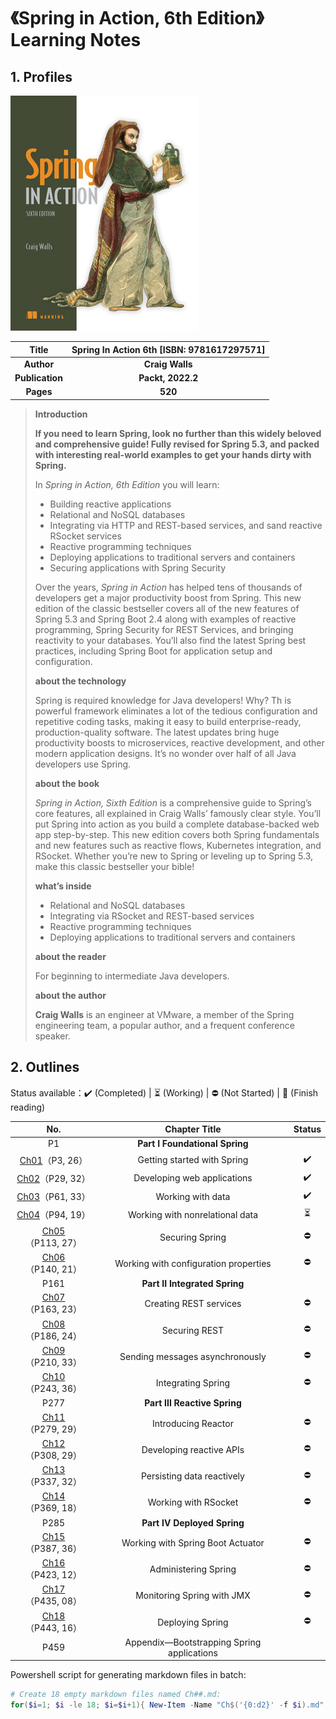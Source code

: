 # 《Spring in Action, 6th Edition》Learning Notes



## 1. Profiles

![Redis 4.x Cookbook](assets/cover.png)

|    **Title**    | **Spring In Action 6th** [ISBN: 9781617297571] |
| :-------------: | :--------------------------------------------: |
|   **Author**    |                **Craig Walls**                 |
| **Publication** |               **Packt, 2022.2**                |
|    **Pages**    |                    **520**                     |

> **Introduction**
>
> **If you need to learn Spring, look no further than this widely beloved and comprehensive guide! Fully revised for Spring 5.3, and packed with interesting real-world examples to get your hands dirty with Spring.**
>
> In *Spring in Action, 6th Edition* you will learn:
>
> - Building reactive applications
> - Relational and NoSQL databases
> - Integrating via HTTP and REST-based services, and sand reactive RSocket services
> - Reactive programming techniques
> - Deploying applications to traditional servers and containers
> - Securing applications with Spring Security
>
> Over the years, *Spring in Action* has helped tens of thousands of developers get a major productivity boost from Spring. This new edition of the classic bestseller covers all of the new features of Spring 5.3 and Spring Boot 2.4 along with examples of reactive programming, Spring Security for REST Services, and bringing reactivity to your databases. You’ll also find the latest Spring best practices, including Spring Boot for application setup and configuration.
>
> **about the technology**
>
> Spring is required knowledge for Java developers! Why? Th is powerful framework eliminates a lot of the tedious configuration and repetitive coding tasks, making it easy to build enterprise-ready, production-quality software. The latest updates bring huge productivity boosts to microservices, reactive development, and other modern application designs. It’s no wonder over half of all Java developers use Spring.
>
> **about the book**
>
> *Spring in Action, Sixth Edition* is a comprehensive guide to Spring’s core features, all explained in Craig Walls’ famously clear style. You’ll put Spring into action as you build a complete database-backed web app step-by-step. This new edition covers both Spring fundamentals and new features such as reactive flows, Kubernetes integration, and RSocket. Whether you’re new to Spring or leveling up to Spring 5.3, make this classic bestseller your bible!
>
> **what’s inside**
>
> - Relational and NoSQL databases
> - Integrating via RSocket and REST-based services
> - Reactive programming techniques
> - Deploying applications to traditional servers and containers
>
> **about the reader**
>
> For beginning to intermediate Java developers.
>
> **about the author**
>
> **Craig Walls** is an engineer at VMware, a member of the Spring engineering team, a popular author, and a frequent conference speaker.



## 2. Outlines

Status available：:heavy_check_mark: (Completed) | :hourglass_flowing_sand: (Working) | :no_entry: (Not Started) | :orange_book: (Finish reading)

|              No.              |               Chapter Title                |          Status          |
| :---------------------------: | :----------------------------------------: | :----------------------: |
|              P1               |       **Part I Foundational Spring**       |                          |
|  [Ch01](./Ch01.md)（P3, 26）  |        Getting started with Spring         |    :heavy_check_mark:    |
| [Ch02](./Ch02.md)（P29, 32）  |        Developing web applications         |    :heavy_check_mark:    |
| [Ch03](./Ch03.md)（P61, 33）  |             Working with data              |    :heavy_check_mark:    |
| [Ch04](./Ch04.md)（P94, 19）  |      Working with nonrelational data       | :hourglass_flowing_sand: |
| [Ch05](./Ch05.md)（P113, 27） |              Securing Spring               |        :no_entry:        |
| [Ch06](./Ch06.md)（P140, 21） |   Working with configuration properties    |        :no_entry:        |
|             P161              |       **Part II Integrated Spring**        |                          |
| [Ch07](./Ch07.md)（P163, 23） |           Creating REST services           |        :no_entry:        |
| [Ch08](./Ch08.md)（P186, 24） |               Securing REST                |        :no_entry:        |
| [Ch09](./Ch09.md)（P210, 33） |      Sending messages asynchronously       |        :no_entry:        |
| [Ch10](./Ch10.md)（P243, 36） |             Integrating Spring             |        :no_entry:        |
|             P277              |        **Part III Reactive Spring**        |                          |
| [Ch11](./Ch11.md)（P279, 29） |            Introducing Reactor             |        :no_entry:        |
| [Ch12](./Ch12.md)（P308, 29） |          Developing reactive APIs          |        :no_entry:        |
| [Ch13](./Ch13.md)（P337, 32） |         Persisting data reactively         |        :no_entry:        |
| [Ch14](./Ch14.md)（P369, 18） |            Working with RSocket            |        :no_entry:        |
|             P285              |        **Part IV Deployed Spring**         |                          |
| [Ch15](./Ch15.md)（P387, 36） |     Working with Spring Boot Actuator      |        :no_entry:        |
| [Ch16](./Ch16.md)（P423, 12） |            Administering Spring            |        :no_entry:        |
| [Ch17](./Ch17.md)（P435, 08） |         Monitoring Spring with JMX         |        :no_entry:        |
| [Ch18](./Ch18.md)（P443, 16） |              Deploying Spring              |        :no_entry:        |
|             P459              | Appendix—Bootstrapping Spring applications |                          |



Powershell script for generating markdown files in batch:

```powershell
# Create 18 empty markdown files named Ch##.md:
for($i=1; $i -le 18; $i=$i+1){ New-Item -Name "Ch$('{0:d2}' -f $i).md"; }
```

 

